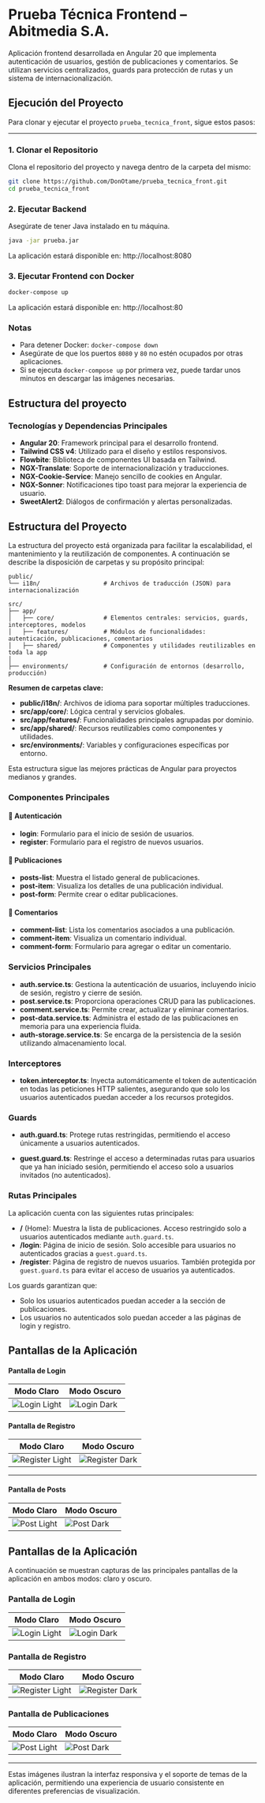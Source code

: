 # Prueba Técnica Frontend – Abitmedia S.A.

Aplicación frontend desarrollada en Angular 20 que implementa autenticación de usuarios, gestión de publicaciones y comentarios. Se utilizan servicios centralizados, guards para protección de rutas y un sistema de internacionalización.

## Ejecución del Proyecto

Para clonar y ejecutar el proyecto `prueba_tecnica_front`, sigue estos pasos:

---

### 1. Clonar el Repositorio

Clona el repositorio del proyecto y navega dentro de la carpeta del mismo:

```bash
git clone https://github.com/DonOtame/prueba_tecnica_front.git
cd prueba_tecnica_front
```

### 2. Ejecutar Backend

Asegúrate de tener Java instalado en tu máquina.

```bash
java -jar prueba.jar
```

La aplicación estará disponible en: http://localhost:8080

### 3. Ejecutar Frontend con Docker

```bash
docker-compose up
```

La aplicación estará disponible en: http://localhost:80

### Notas

- Para detener Docker: `docker-compose down`
- Asegúrate de que los puertos `8080` y `80` no estén ocupados por otras aplicaciones.
- Si se ejecuta `docker-compose up` por primera vez, puede tardar unos minutos en descargar las imágenes necesarias.

## Estructura del proyecto

### Tecnologías y Dependencias Principales

- **Angular 20**: Framework principal para el desarrollo frontend.
- **Tailwind CSS v4**: Utilizado para el diseño y estilos responsivos.
- **Flowbite**: Biblioteca de componentes UI basada en Tailwind.
- **NGX-Translate**: Soporte de internacionalización y traducciones.
- **NGX-Cookie-Service**: Manejo sencillo de cookies en Angular.
- **NGX-Sonner**: Notificaciones tipo toast para mejorar la experiencia de usuario.
- **SweetAlert2**: Diálogos de confirmación y alertas personalizadas.

## Estructura del Proyecto

La estructura del proyecto está organizada para facilitar la escalabilidad, el mantenimiento y la reutilización de componentes. A continuación se describe la disposición de carpetas y su propósito principal:

```
public/
└── i18n/                  # Archivos de traducción (JSON) para internacionalización

src/
├── app/
│   ├── core/              # Elementos centrales: servicios, guards, interceptores, modelos
│   ├── features/          # Módulos de funcionalidades: autenticación, publicaciones, comentarios
│   ├── shared/            # Componentes y utilidades reutilizables en toda la app
│
├── environments/          # Configuración de entornos (desarrollo, producción)
```

**Resumen de carpetas clave:**

- **public/i18n/**: Archivos de idioma para soportar múltiples traducciones.
- **src/app/core/**: Lógica central y servicios globales.
- **src/app/features/**: Funcionalidades principales agrupadas por dominio.
- **src/app/shared/**: Recursos reutilizables como componentes y utilidades.
- **src/environments/**: Variables y configuraciones específicas por entorno.

Esta estructura sigue las mejores prácticas de Angular para proyectos medianos y grandes.

### Componentes Principales

#### 🔐 Autenticación

- **login**: Formulario para el inicio de sesión de usuarios.
- **register**: Formulario para el registro de nuevos usuarios.

#### 📝 Publicaciones

- **posts-list**: Muestra el listado general de publicaciones.
- **post-item**: Visualiza los detalles de una publicación individual.
- **post-form**: Permite crear o editar publicaciones.

#### 💬 Comentarios

- **comment-list**: Lista los comentarios asociados a una publicación.
- **comment-item**: Visualiza un comentario individual.
- **comment-form**: Formulario para agregar o editar un comentario.

### Servicios Principales

- **auth.service.ts**: Gestiona la autenticación de usuarios, incluyendo inicio de sesión, registro y cierre de sesión.
- **post.service.ts**: Proporciona operaciones CRUD para las publicaciones.
- **comment.service.ts**: Permite crear, actualizar y eliminar comentarios.
- **post-data.service.ts**: Administra el estado de las publicaciones en memoria para una experiencia fluida.
- **auth-storage.service.ts**: Se encarga de la persistencia de la sesión utilizando almacenamiento local.

### Interceptores

- **token.interceptor.ts**: Inyecta automáticamente el token de autenticación en todas las peticiones HTTP salientes, asegurando que solo los usuarios autenticados puedan acceder a los recursos protegidos.

### Guards

- **auth.guard.ts**: Protege rutas restringidas, permitiendo el acceso únicamente a usuarios autenticados.

- **guest.guard.ts**: Restringe el acceso a determinadas rutas para usuarios que ya han iniciado sesión, permitiendo el acceso solo a usuarios invitados (no autenticados).

### Rutas Principales

La aplicación cuenta con las siguientes rutas principales:

- **/** (Home): Muestra la lista de publicaciones. Acceso restringido solo a usuarios autenticados mediante `auth.guard.ts`.
- **/login**: Página de inicio de sesión. Solo accesible para usuarios no autenticados gracias a `guest.guard.ts`.
- **/register**: Página de registro de nuevos usuarios. También protegida por `guest.guard.ts` para evitar el acceso de usuarios ya autenticados.

Los guards garantizan que:

- Solo los usuarios autenticados puedan acceder a la sección de publicaciones.
- Los usuarios no autenticados solo puedan acceder a las páginas de login y registro.

## Pantallas de la Aplicación

#### Pantalla de Login

| Modo Claro                                    | Modo Oscuro                                 |
| --------------------------------------------- | ------------------------------------------- |
| ![Login Light](public/images/login_light.png) | ![Login Dark](public/images/login_dark.png) |

#### Pantalla de Registro

| Modo Claro                                          | Modo Oscuro                                       |
| --------------------------------------------------- | ------------------------------------------------- |
| ![Register Light](public/images/register_light.png) | ![Register Dark](public/images/register_dark.png) |

---

#### Pantalla de Posts

| Modo Claro                                  | Modo Oscuro                               |
| ------------------------------------------- | ----------------------------------------- |
| ![Post Light](public/images/post_light.png) | ![Post Dark](public/images/post_dark.png) |

## Pantallas de la Aplicación

A continuación se muestran capturas de las principales pantallas de la aplicación en ambos modos: claro y oscuro.

### Pantalla de Login

| Modo Claro                                    | Modo Oscuro                                 |
| --------------------------------------------- | ------------------------------------------- |
| ![Login Light](public/images/login_light.png) | ![Login Dark](public/images/login_dark.png) |

### Pantalla de Registro

| Modo Claro                                          | Modo Oscuro                                       |
| --------------------------------------------------- | ------------------------------------------------- |
| ![Register Light](public/images/register_light.png) | ![Register Dark](public/images/register_dark.png) |

### Pantalla de Publicaciones

| Modo Claro                                  | Modo Oscuro                               |
| ------------------------------------------- | ----------------------------------------- |
| ![Post Light](public/images/post_light.png) | ![Post Dark](public/images/post_dark.png) |

---

Estas imágenes ilustran la interfaz responsiva y el soporte de temas de la aplicación, permitiendo una experiencia de usuario consistente en diferentes preferencias de visualización.
